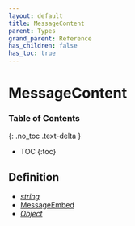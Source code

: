 ```yaml
---
layout: default
title: MessageContent
parent: Types
grand_parent: Reference
has_children: false
has_toc: true
---
```


# MessageContent
### Table of Contents
{: .no_toc .text-delta }

- TOC
{:toc}
## Definition
- *[string](https://developer.mozilla.org/en-US/docs/Web/JavaScript/Reference/Global_Objects/string)*
- [MessageEmbed](/ref/classes/MessageEmbed)
- *[Object](https://developer.mozilla.org/en-US/docs/Web/JavaScript/Reference/Global_Objects/Object)*
